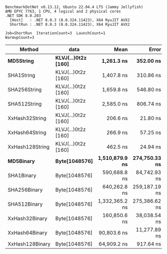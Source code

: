```

BenchmarkDotNet v0.13.12, Ubuntu 22.04.4 LTS (Jammy Jellyfish)
AMD EPYC 7763, 1 CPU, 4 logical and 2 physical cores
.NET SDK 8.0.203
  [Host]   : .NET 8.0.3 (8.0.324.11423), X64 RyuJIT AVX2
  ShortRun : .NET 8.0.3 (8.0.324.11423), X64 RyuJIT AVX2

Job=ShortRun  IterationCount=3  LaunchCount=1  
WarmupCount=3  

```
| Method          | data                | Mean           | Error         | StdDev       | Min            | Max            | Gen0   | Allocated |
|---------------- |-------------------- |---------------:|--------------:|-------------:|---------------:|---------------:|-------:|----------:|
| **MD5String**       | **KLVJ(...)0t2z [160]** |     **1,261.3 ns** |     **352.00 ns** |     **19.29 ns** |     **1,244.9 ns** |     **1,282.6 ns** | **0.0134** |    **1128 B** |
| SHA1String      | KLVJ(...)0t2z [160] |     1,407.8 ns |     310.86 ns |     17.04 ns |     1,391.5 ns |     1,425.5 ns | 0.0153 |    1416 B |
| SHA256String    | KLVJ(...)0t2z [160] |     1,659.8 ns |     546.80 ns |     29.97 ns |     1,637.5 ns |     1,693.9 ns | 0.0210 |    1856 B |
| SHA512String    | KLVJ(...)0t2z [160] |     2,585.0 ns |     806.74 ns |     44.22 ns |     2,534.1 ns |     2,613.4 ns | 0.0381 |    3240 B |
| XxHash32String  | KLVJ(...)0t2z [160] |       206.6 ns |      21.80 ns |      1.19 ns |       205.4 ns |       207.8 ns | 0.0069 |     584 B |
| XxHash64String  | KLVJ(...)0t2z [160] |       266.9 ns |      57.25 ns |      3.14 ns |       263.3 ns |       269.1 ns | 0.0086 |     728 B |
| XxHash128String | KLVJ(...)0t2z [160] |       462.5 ns |      24.94 ns |      1.37 ns |       461.3 ns |       464.0 ns | 0.0134 |    1128 B |
| **MD5Binary**       | **Byte[1048576]**       | **1,510,879.9 ns** | **274,750.33 ns** | **15,059.99 ns** | **1,493,602.0 ns** | **1,521,224.2 ns** |      **-** |      **41 B** |
| SHA1Binary      | Byte[1048576]       |   590,688.8 ns |  84,742.93 ns |  4,645.05 ns |   585,813.7 ns |   595,063.2 ns |      - |      49 B |
| SHA256Binary    | Byte[1048576]       |   640,262.8 ns | 259,187.19 ns | 14,206.92 ns |   630,211.1 ns |   656,516.3 ns |      - |      57 B |
| SHA512Binary    | Byte[1048576]       | 1,332,365.2 ns | 275,386.62 ns | 15,094.87 ns | 1,316,643.7 ns | 1,346,743.7 ns |      - |      89 B |
| XxHash32Binary  | Byte[1048576]       |   160,850.6 ns |  38,038.54 ns |  2,085.02 ns |   158,462.1 ns |   162,306.8 ns |      - |      32 B |
| XxHash64Binary  | Byte[1048576]       |    90,803.6 ns |  11,277.89 ns |    618.18 ns |    90,093.5 ns |    91,221.4 ns |      - |      32 B |
| XxHash128Binary | Byte[1048576]       |    64,909.2 ns |     917.64 ns |     50.30 ns |    64,852.4 ns |    64,948.0 ns |      - |      40 B |
